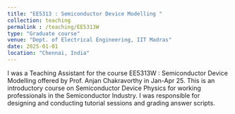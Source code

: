 ```yaml
---
title: "EE5313 : Semiconductor Device Modelling "
collection: teaching
permalink : /teaching/EE5313W
type: "Graduate course"
venue: "Dept. of Electrical Engineering, IIT Madras"
date: 2025-01-01
location: "Chennai, India"
---
```


I was a Teaching Assistant for the course EE5313W : Semiconductor Device Modelling offered by Prof. Anjan Chakravorthy in Jan-Apr 25. This is an introductory course on Semiconductor Device Physics for working professionals in the Semiconductor Industry. I was responsible for designing and conducting tutorial sessions and grading answer scripts.
